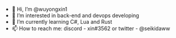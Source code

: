 - 👋 Hi, I’m @wuyongxin1
- 👀 I’m interested in back-end and devops developing
- 🌱 I’m currently learning C#, Lua and Rust
- 📫 How to reach me: discord - xin#3562 or twitter - @seikidaww

<!---
wuyongxin1/wuyongxin1 is a ✨ special ✨ repository because its `README.md` (this file) appears on your GitHub profile.
You can click the Preview link to take a look at your changes.
--->
